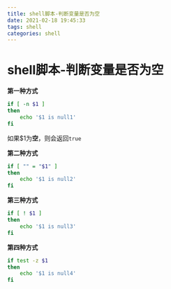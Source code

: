 ```yaml
---
title: shell脚本-判断变量是否为空
date: 2021-02-18 19:45:33
tags: shell
categories: shell
---
```

# shell脚本-判断变量是否为空

**第一种方式**

```bash
if [ -n $1 ]
then
    echo '$1 is null1'
fi
```

如果$1为**空**，则会返回`true`

**第二种方式**

```bash
if [ "" = "$1" ]
then
    echo '$1 is null2'
fi
```

**第三种方式**

```bash
if [ ! $1 ]
then
    echo '$1 is null3'
fi
```

**第四种方式**

```bash
if test -z $1
then
    echo '$1 is null4'
fi
```



